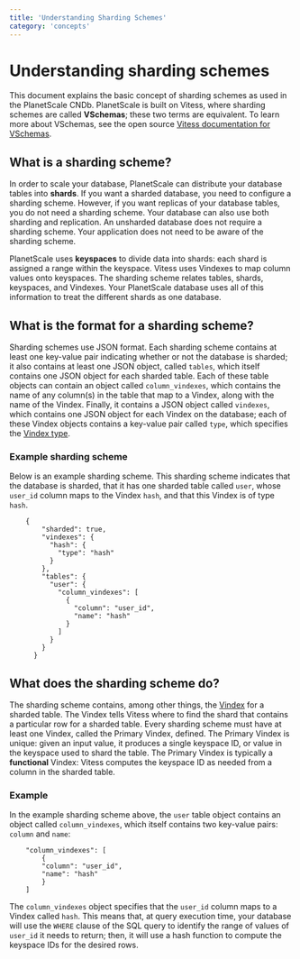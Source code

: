 ```yaml
---
title: 'Understanding Sharding Schemes'
category: 'concepts'
---
```


# Understanding sharding schemes

This document explains the basic concept of sharding schemes as used in the PlanetScale CNDb. PlanetScale is built on Vitess, where sharding schemes are called **VSchemas**; these two terms are equivalent. To learn more about VSchemas, see the open source [Vitess documentation for VSchemas](http://vitess.io/docs/reference/vschema).

<!-- We may want to link out to this doc also/instead: vitess.io/docs/reference/sharding This document contains a table under the "Resharding" section that gives a good run-down on why you would want more shards vs. more replicas. Key takeaways: Splitting shards increases read and write capacity uniformly; merging shards frees up resources; splitting shards can also cool a hot tablet. -->

## What is a sharding scheme?

<!-- This doc still doesn't address the initial question: why have a sharding scheme, and when? How many shards should the typical user have? Probably more in-depth questions are out of scope, and need to be covered in the Vitess docs. -->

In order to scale your database, PlanetScale can distribute your database tables into **shards**. If you want a sharded database, you need to configure a sharding scheme. However, if you want replicas of your database tables, you do not need a sharding scheme. Your database can also use both sharding and replication. An unsharded database does not require a sharding scheme. Your application does not need to be aware of the sharding scheme.

<!-- Can we omit the rest of this section as implementation detail?-->
PlanetScale uses **keyspaces** to divide data into shards: each shard is assigned a range within the keyspace. Vitess uses Vindexes to map column values onto keyspaces. The sharding scheme relates tables, shards, keyspaces, and Vindexes. Your PlanetScale database uses all of this information to treat the different shards as one database.

<!-- What is a keyspace? Do we want to use this term? Do we need to? -->
<!-- Do we need a separate section or document on Vindexes? Can we point out to the Vitess docs? -->
<!-- Do we need to address multiple keyspaces ? -->

## What is the format for a sharding scheme?

<!-- We still can't get around using the term 'vindex', because it's baked into the vschema format. Explain. -->

Sharding schemes use JSON format. Each sharding scheme contains at least one key-value pair indicating whether or not the database is sharded; it also contains at least one JSON object, called `tables`, which itself contains one JSON object for each sharded table. Each of these table objects can contain an object called `column_vindexes`, which contains the name of any column(s) in the table that map to a Vindex, along with the name of the Vindex. Finally, it contains a JSON object called `vindexes`, which contains one JSON object for each Vindex on the database; each of these Vindex objects contains a key-value pair called `type`, which specifies the [Vindex type](http://vitess.io/docs/reference/vschema/#predefined-vindexes).
 
### Example sharding scheme
<!-- Should we include an example non-sharded scheme? -->
<!-- This section also references vindexes. -->

Below is an example sharding scheme. This sharding scheme indicates that the database is sharded, that it has one sharded table called `user`, whose `user_id` column maps to the Vindex `hash`, and that this Vindex is of type `hash`.

```
    {
        "sharded": true,
        "vindexes": {
          "hash": {
            "type": "hash"
          }
        },
        "tables": {
          "user": {
            "column_vindexes": [
              {
                "column": "user_id",
                "name": "hash"
              }
            ]
          }
        }
      }
```

## What does the sharding scheme do?

The sharding scheme contains, among other things, the [Vindex](http://vitess.io/docs/reference/vindexes/) for a sharded table. The Vindex tells Vitess where to find the shard that contains a particular row for a sharded table. Every sharding scheme must have at least one Vindex, called the Primary Vindex, defined. The Primary Vindex is unique: given an input value, it produces a single keyspace ID, or value in the keyspace used to shard the table. The Primary Vindex is typically a **functional** Vindex: Vitess computes the keyspace ID as needed from a column in the sharded table.

### Example

In the example sharding scheme above, the `user` table object contains an object called `column_vindexes`, which itself contains two key-value pairs: `column` and `name`:

```
    "column_vindexes": [
        {
        "column": "user_id",
        "name": "hash"
        }
    ]
```

The `column_vindexes` object specifies that the `user_id` column maps to a Vindex called `hash`. This means that, at query execution time, your database will use the `WHERE` clause of the SQL query to identify the range of values of `user_id` it needs to return; then, it will use a hash function to compute the keyspace IDs for the desired rows.

<!-- We should probably revise this to remove any redundancies, and consider how much of this should actually be happening in the vitess.io docs. The user will likely need more information than this, but the VSchema docs at vitess.io are difficult to understand. --> 

<!-- Should we develop a graphic here or somewhere that demonstrates the relation between sharded table, Vindex, and keyspace ID? E.g., at query execution time, how does Vitess route a query to a shard? Perhaps this ought to live in the Vitess open source docs instead. -->
  
